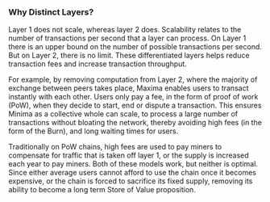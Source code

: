 ### Why Distinct Layers?

Layer 1 does not scale, whereas layer 2 does. Scalability relates to the number of transactions per second that a layer can process. On Layer 1 there is an upper bound on the number of possible transactions per second. But on Layer 2, there is no limit. These differentiated layers helps reduce transaction fees and increase transaction throughput.

For example, by removing computation from Layer 2, where the majority of exchange between peers takes place, Maxima enables users to transact instantly with each other. Users only pay a fee, in the form of proof of work (PoW), when they decide to start, end or dispute a transaction. This ensures Minima as a collective whole can scale, to process a large number of transactions without bloating the network, thereby avoiding high fees (in the form of the Burn), and long waiting times for users.

Traditionally on PoW chains, high fees are used to pay miners to compensate for traffic that is taken off layer 1, or the supply is increased each year to pay miners. Both of these models work, but neither is optimal. Since either average users cannot afford to use the chain once it becomes expensive, or the chain is forced to sacrifice its fixed supply, removing its ability to become a long term Store of Value proposition.
